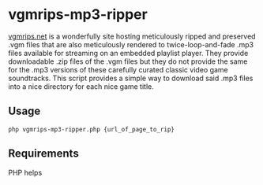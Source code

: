 # vgmrips-mp3-ripper
[vgmrips.net](https://vgmrips.net) is a wonderfully site hosting meticulously ripped and preserved .vgm files that are also meticulously rendered to twice-loop-and-fade .mp3 files available for streaming on an embedded playlist player. They provide downloadable .zip files of the .vgm files but they do not provide the same for the .mp3 versions of these carefully curated classic video game soundtracks.
This script provides a simple way to download said .mp3 files into a nice directory for each nice game title.

## Usage

    php vgmrips-mp3-ripper.php {url_of_page_to_rip}

## Requirements
PHP helps

